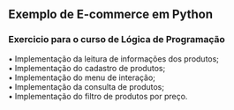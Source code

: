 ## Exemplo de E-commerce em Python

### Exercicio para o curso de Lógica de Programação

• Implementação da leitura de informações dos produtos;<br/>
• Implementação do cadastro de produtos;<br/>
• Implementação do menu de interação;<br/>
• Implementação da consulta de produtos;<br/>
• Implementação do filtro de produtos por preço.